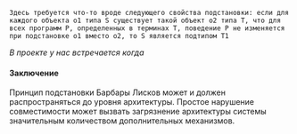 `Здесь требуется что-то вроде следующего свойства подстановки: если для каждого объекта o1 типа S существует такой объект o2 типа T, что для всех программ P, определенных в терминах T, поведение P не изменяется при подстановке o1 вместо o2, то S является подтипом T1`

_В проекте у нас встречается когда_
#### Заключение
Принцип подстановки Барбары Лисков может и должен распространяться до уровня архитектуры. Простое нарушение совместимости может вызвать загрязнение архитектуры системы значительным количеством дополнительных механизмов.